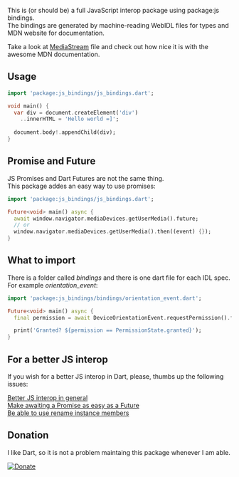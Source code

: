 This is (or should be) a full JavaScript interop package using package:js bindings.  
The bindings are generated by machine-reading WebIDL files for types and MDN website for documentation.

Take a look at [MediaStream](https://github.com/jodinathan/js_bindings/blob/main/lib/bindings/mediacapture_streams.dart) file and check out how nice it is with the awesome MDN documentation.

## Usage

```dart
import 'package:js_bindings/js_bindings.dart';

void main() {
  var div = document.createElement('div')
    ..innerHTML = 'Hello world =]';
  
  document.body!.appendChild(div);
}
```

## Promise and Future

JS Promises and Dart Futures are not the same thing.  
This package addes an easy way to use promises:

```dart
import 'package:js_bindings/js_bindings.dart';

Future<void> main() async {
  await window.navigator.mediaDevices.getUserMedia().future;
  // or
  window.navigator.mediaDevices.getUserMedia().then((event) {});
}
```


## What to import

There is a folder called *bindings* and there is one dart file for each IDL spec.  
For example *orientation_event*:

```dart
import 'package:js_bindings/bindings/orientation_event.dart';

Future<void> main() async {
  final permission = await DeviceOrientationEvent.requestPermission().future;

  print('Granted? ${permission == PermissionState.granted}');
}
```

## For a better JS interop

If you wish for a better JS interop in Dart, please, thumbs up the following issues:

[Better JS interop in general](https://github.com/dart-lang/sdk/issues/35084)  
[Make awaiting a Promise as easy as a Future](https://github.com/dart-lang/sdk/issues/27315)  
[Be able to use rename instance members](https://github.com/dart-lang/sdk/issues/24779)

## Donation

I like Dart, so it is not a problem maintaing this package whenever I am able.

[![Donate](https://img.shields.io/badge/Donate-PayPal-green.svg)](https://www.paypal.com/donate?hosted_button_id=YNCG33GLM3494)
